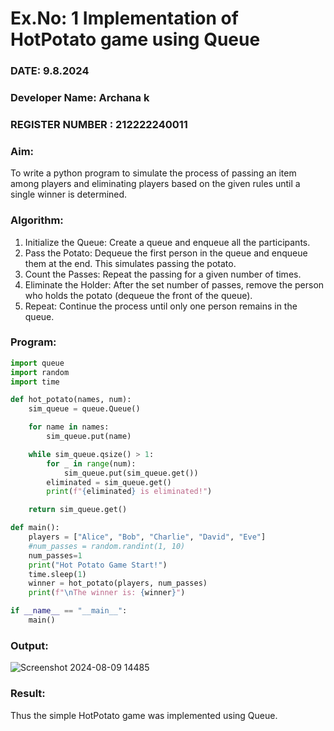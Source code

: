 # Ex.No: 1  Implementation of HotPotato game using Queue



### DATE: 9.8.2024                   

### Developer Name: Archana k
### REGISTER NUMBER : 212222240011



### Aim: 

To write a python program to simulate the process of passing an item among players and eliminating players based on the given rules until a single winner is determined.


### Algorithm:

1. Initialize the Queue: Create a queue and enqueue all the participants.
2. Pass the Potato: Dequeue the first person in the queue and enqueue them at the end. This simulates passing the potato.
3. Count the Passes: Repeat the passing for a given number of times.
4. Eliminate the Holder: After the set number of passes, remove the person who holds the potato (dequeue the front of the queue).
5. Repeat: Continue the process until only one person remains in the queue.



   
### Program:
```py
import queue
import random
import time

def hot_potato(names, num):
    sim_queue = queue.Queue()

    for name in names:
        sim_queue.put(name)

    while sim_queue.qsize() > 1:
        for _ in range(num):
            sim_queue.put(sim_queue.get())
        eliminated = sim_queue.get()
        print(f"{eliminated} is eliminated!")

    return sim_queue.get()

def main():
    players = ["Alice", "Bob", "Charlie", "David", "Eve"]
    #num_passes = random.randint(1, 10)
    num_passes=1
    print("Hot Potato Game Start!")
    time.sleep(1)
    winner = hot_potato(players, num_passes)
    print(f"\nThe winner is: {winner}")

if __name__ == "__main__":
    main()
```



### Output:

![Screenshot 2024-08-09 14485](https://github.com/user-attachments/assets/f21360e0-b5b9-4d9e-8ff0-42dac36872c4)




### Result:
Thus the simple HotPotato game was implemented using Queue.

